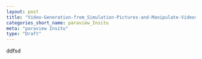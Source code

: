 ```yaml
---
layout: post
title: "Video-Generation-from_Simulation-Pictures-and-Manipulate-Videos-Through-FFmpeg"
categories_short_name: paraview_Insitu
meta: "paraview Insitu"
type: "Draft"
---
```



ddfsd